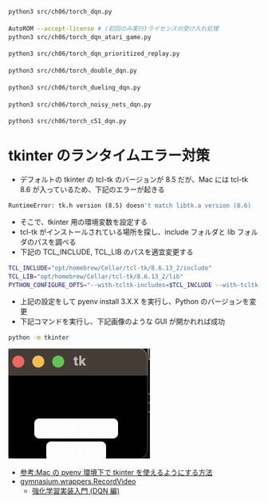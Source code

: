 ```sh
python3 src/ch06/torch_dqn.py

AutoROM --accept-license # (初回のみ実行)ライセンスの受け入れ処理
python3 src/ch06/torch_dqn_atari_game.py

python3 src/ch06/torch_dqn_prioritized_replay.py

python3 src/ch06/torch_double_dqn.py

python3 src/ch06/torch_dueling_dqn.py

python3 src/ch06/torch_noisy_nets_dqn.py

python3 src/ch06/torch_c51_dqn.py
```

# tkinter のランタイムエラー対策

- デフォルトの tkinter の tcl-tk のバージョンが 8.5 だが、Mac には tcl-tk 8.6 が入っているため、下記のエラーが起きる

```sh
RuntimeError: tk.h version (8.5) doesn't match libtk.a version (8.6)
```

- そこで、tkinter 用の環境変数を設定する
- tcl-tk がインストールされている場所を探し、include フォルダと lib フォルダのパスを調べる
- 下記の TCL_INCLUDE, TCL_LIB のパスを適宜変更する

```sh
TCL_INCLUDE="opt/homebrew/Cellar/tcl-tk/8.6.13_2/include"
TCL_LIB="opt/homebrew/Cellar/tcl-tk/8.6.13_2/lib"
PYTHON_CONFIGURE_OPTS="--with-tcltk-includes=$TCL_INCLUDE --with-tcltk-libs='$TCL_LIB -ltcl8.6 -ltk8.6'"
```

- 上記の設定をして pyenv install 3.X.X を実行し、Python のバージョンを変更
- 下記コマンドを実行し、下記画像のような GUI が開かれれば成功

```sh
python -m tkinter
```

<img src="../../images/ch06_tk_test_gui.png">

- [参考:Mac の pyenv 環境下で tkinter を使えるようにする方法](https://qiita.com/saki-engineering/items/92b7ec12ed07338929a3)
- [gymnasium.wrappers.RecordVideo](https://gymnasium.farama.org/main/api/wrappers/misc_wrappers/#gymnasium.wrappers.RecordVideo)
  - [強化学習実装入門 (DQN 編)](https://unproductive.dev/rl-implementation-dqn/#%E5%AD%A6%E7%BF%92%E7%B5%90%E6%9E%9C)
